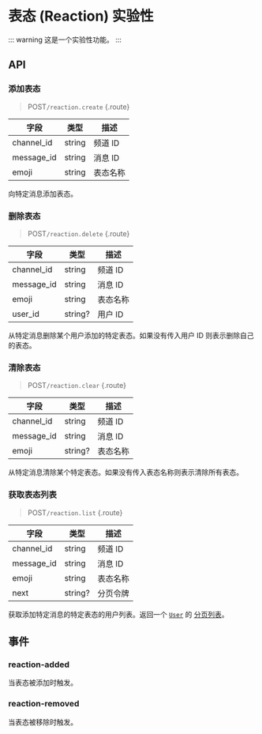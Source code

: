 # 表态 (Reaction) <badge type="warning">实验性</badge>

::: warning
这是一个实验性功能。
:::

## API

### 添加表态

> <badge>POST</badge>`/reaction.create` {.route}

| 字段 | 类型 | 描述 |
| --- | --- | --- |
| channel_id | string | 频道 ID |
| message_id | string | 消息 ID |
| emoji | string | 表态名称 |

向特定消息添加表态。

### 删除表态

> <badge>POST</badge>`/reaction.delete` {.route}

| 字段 | 类型 | 描述 |
| --- | --- | --- |
| channel_id | string | 频道 ID |
| message_id | string | 消息 ID |
| emoji | string | 表态名称 |
| user_id | string? | 用户 ID |

从特定消息删除某个用户添加的特定表态。如果没有传入用户 ID 则表示删除自己的表态。

### 清除表态

> <badge>POST</badge>`/reaction.clear` {.route}

| 字段 | 类型 | 描述 |
| --- | --- | --- |
| channel_id | string | 频道 ID |
| message_id | string | 消息 ID |
| emoji | string? | 表态名称 |

从特定消息清除某个特定表态。如果没有传入表态名称则表示清除所有表态。

### 获取表态列表

> <badge>POST</badge>`/reaction.list` {.route}

| 字段 | 类型 | 描述 |
| --- | --- | --- |
| channel_id | string | 频道 ID |
| message_id | string | 消息 ID |
| emoji | string | 表态名称 |
| next | string? | 分页令牌 |

获取添加特定消息的特定表态的用户列表。返回一个 [`User`](./user.md) 的 [分页列表](../protocol/api.md#分页)。

## 事件

### reaction-added

当表态被添加时触发。

### reaction-removed

当表态被移除时触发。

<!-- ### reaction-removed-all

当表态被移除时触发。

### reaction-removed-user

当表态被移除时触发。

### reaction-removed-emoji

当表态被移除时触发。 -->
